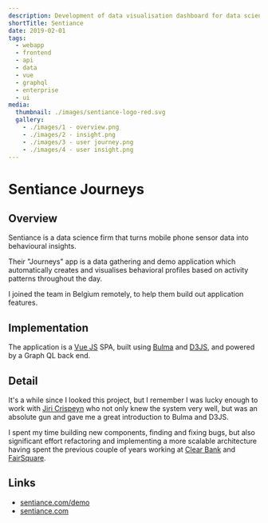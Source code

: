 ```yaml
---
description: Development of data visualisation dashboard for data science firm 
shortTitle: Sentiance
date: 2019-02-01
tags:
  - webapp
  - frontend
  - api
  - data
  - vue
  - graphql
  - enterprise
  - ui
media:
  thumbnail: ./images/sentiance-logo-red.svg
  gallery:
    - ./images/1 - overview.png
    - ./images/2 - insight.png
    - ./images/3 - user journey.png
    - ./images/4 - user insight.png
---
```


# Sentiance Journeys

## Overview

Sentiance is a data science firm that turns mobile phone sensor data into behavioural insights.

Their "Journeys" app is a data gathering and demo application which automatically creates and visualises behavioral profiles based on activity patterns throughout the day.

I joined the team in Belgium remotely, to help them build out application features.

## Implementation

The application is a [Vue JS](https://vuejs.org/) SPA, built using [Bulma](https://bulma.io/) and [D3JS](https://d3js.org/), and powered by a Graph QL back end.

## Detail

It's a while since I looked this project, but I remember I was lucky enough to work with [Jiri Crispeyn](https://www.linkedin.com/in/jiricrispeyn/) who not only knew the system very well, but was an absolute gun and gave me a great introduction to Bulma and D3JS.

I spent my time building new components, finding and fixing bugs, but also significant effort refactoring and implementing a more scalable architecture having spent the previous couple of years working at [Clear Bank](../clearbank/) and [FairSquare](../fairsquare/). 



## Links

- [sentiance.com/demo](https://sentiance.com/demo)
- [sentiance.com](https://sentiance.com)

